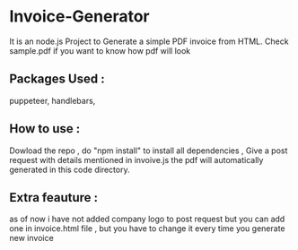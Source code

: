 # Invoice-Generator
It is an node.js Project to Generate a simple PDF invoice from HTML.
Check sample.pdf if you want to know how pdf will look 

## Packages Used :
puppeteer, handlebars, 

## How to use :
Dowload the repo ,
do "npm install" to install all dependencies ,
Give a post request with details mentioned in invoive.js the pdf will automatically generated in this code directory.

## Extra feauture :
as of now i have not added company logo to post request but you can add one in invoice.html file , but you have to change it every time you generate new invoice
